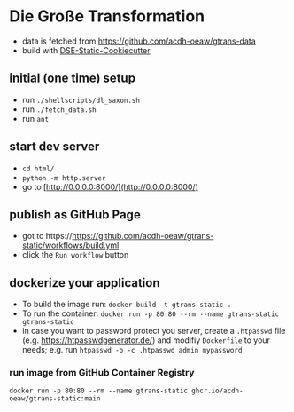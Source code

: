 # Die Große Transformation



* data is fetched from https://github.com/acdh-oeaw/gtrans-data
* build with [DSE-Static-Cookiecutter](https://github.com/acdh-oeaw/dse-static-cookiecutter)


## initial (one time) setup

* run `./shellscripts/dl_saxon.sh`
* run `./fetch_data.sh`
* run `ant`


## start dev server

* `cd html/`
* `python -m http.server`
* go to [http://0.0.0.0:8000/](http://0.0.0.0:8000/)

## publish as GitHub Page

* got to https://https://github.com/acdh-oeaw/gtrans-static/workflows/build.yml 
* click the `Run workflow` button


## dockerize your application

* To build the image run: `docker build -t gtrans-static .`
* To run the container: `docker run -p 80:80 --rm --name gtrans-static gtrans-static`
* in case you want to password protect you server, create a `.htpasswd` file (e.g. https://htpasswdgenerator.de/) and modifiy `Dockerfile` to your needs; e.g. run `htpasswd -b -c .htpasswd admin mypassword`

### run image from GitHub Container Registry

`docker run -p 80:80 --rm --name gtrans-static ghcr.io/acdh-oeaw/gtrans-static:main`